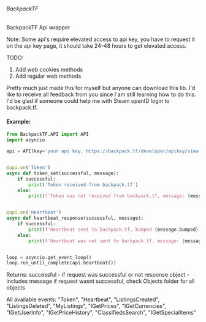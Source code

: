 ###### BackpackTF
BackpackTF Api wrapper

Note: Some api's require elevated access to api key, you have to request it on the api key page, 
      it should take 24-48 hours to get elevated access.

TODO:
1. Add web cookies methods
2. Add regular web methods

Pretty much just made this for myself but anyone can download this lib.
I'd like to receive all feedback from you since I'am still learning how to do this.
I'd be glad if someone could help me with Steam openID login to backpack.tf.

#### Example: 
```python
from BackpackTF.API import API
import asyncio

api = API(key='your api key, https://backpack.tf/developer/apikey/view')


@api.on('Token')
async def token_set(successful, message):
    if successful:
        print('Token received from backpack.tf')
    else:
        print(f'Token was not received from backpack.tf, message: {message.message}')


@api.on('Heartbeat')
async def heartbeat_response(successful, message):
    if successful:
        print(f'Heartbeat sent to backpack.tf, bumped {message.bumped}')
    else:
        print(f'Heartbeat was not sent to backpack.tf, message: {message.message}')


loop = asyncio.get_event_loop()
loop.run_until_complete(api.heartbeat())

```
Returns:
successful - if request was successful or not
response object - includes message if request wasnt successful, check Objects folder for all objects

All available events: 
"Token", "Heartbeat", "ListingsCreated", "ListingsDeleted", "MyListings", "IGetPrices", "IGetCurrencies", "IGetUserInfo", "IGetPriceHistory", "ClassifiedsSearch", "IGetSpecialItems"